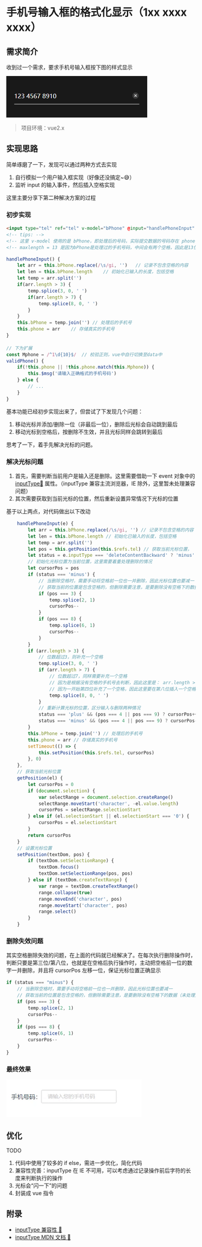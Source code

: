 # 手机号输入框的格式化显示（1xx xxxx xxxx）

## 需求简介

收到过一个需求，要求手机号输入框按下图的样式显示

<!-- （看的第一眼就想到，一个输入框要搞那么花哨吗？完了，感觉有老油条内味了） -->

![手机号显示样式](https://github.com/Real102/resourceLibrary/raw/master/img/formatPhone/phone-style.png)

> 项目环境：vue2.x

## 实现思路

简单琢磨了一下，发现可以通过两种方式去实现

1. 自行模拟一个用户输入框实现（好像还没搞定~😅）
2. 监听 input 的输入事件，然后插入空格实现

这里主要分享下第二种解决方案的过程

### 初步实现

```html
<input type="tel" ref="tel" v-model="bPhone" @input="handlePhoneInput" placeholder="请输入您的手机号码" @blur="validPhone" maxlength="13" />
<!-- tips: -->
<!-- 这里 v-model 使用的是 bPhone，即处理后的号码，实际提交数据的号码存在 phone 中 -->
<!-- maxlength = 13 是因为bPhone是处理过的手机号码，中间会有两个空格，因此是13位 -->
```

```javascript
handlePhoneInput() {
    let arr = this.bPhone.replace(/\s/gi, '')   // 记录不包含空格的内容
    let len = this.bPhone.length    // 初始化已输入的长度，包括空格
    let temp = arr.split('')
    if(arr.length > 3) {
        temp.splice(3, 0, ' ')
        if(arr.length > 7) {
            temp.splice(8, 0, ' ')
        }
    }
    this.bPhone = temp.join('') // 处理后的手机号
    this.phone = arr    // 存储真实的手机号
}

// 下为扩展
const Mphone = /^1\d{10}$/  // 校验正则，vue中自行切换至data中
validPhone() {
    if(!this.phone || !this.phone.match(this.Mphone)) {
        this.$msg('请输入正确格式的手机号码')
    } else {
        // ...
    }
}
```

基本功能已经初步实现出来了，但尝试了下发现几个问题：

1. 移动光标并添加/删除一位（非最后一位），删除后光标会自动跳到最后
2. 移动光标到空格后，按删除不生效，并且光标同样会跳转到最后

思考了一下，着手先解决光标的问题。

### 解决光标问题

1. 首先，需要判断当前用户是输入还是删除。这里需要借助一下 event 对象中的 [inputType🚀](https://developer.mozilla.org/zh-CN/docs/Web/API/InputEvent/inputType) 属性。（inputType 兼容主流浏览器，IE 除外，这里暂未处理兼容问题）
2. 其次需要获取到当前光标的位置，然后重新设置异常情况下光标的位置

基于以上两点，对代码做出以下改动

```javascript
    handlePhoneInput(e) {
        let arr = this.bPhone.replace(/\s/gi, '') // 记录不包含空格的内容
        let len = this.bPhone.length // 初始化已输入的长度，包括空格
        let temp = arr.split('')
        let pos = this.getPosition(this.$refs.tel) // 获取当前光标位置，
        let status = e.inputType === 'deleteContentBackward' ? 'minus' : 'plus' // 用于判断当前是输入还是删除
        // 初始化光标位置为当前位置，这里需要着重处理删除的情况
        let cursorPos = pos
        if (status === 'minus') {
            // 当删除空格时，需要手动将空格前一位也一并删除，因此光标位置也要减一
            // 获取当前的位置是包含空格的，但删除需要注意，是要删除没有空格下的数据（未处理），也就是temp
            if (pos === 3) {
                temp.splice(2, 1)
                cursorPos--
            }
            if (pos === 8) {
                temp.splice(6, 1)
                cursorPos--
            }
        }
        if (arr.length > 3) {
            // 位数超过3，则补充一个空格
            temp.splice(3, 0, ' ')
            if (arr.length > 7) {
                // 位数超过7，同样需要补充一个空格
                // 因为是根据没有空格的手机号去判断，因此这里是： arr.length > 7
                // 因为一开始第四位补充了一个空格，因此这里要在第八位插入一个空格
                temp.splice(8, 0, ' ')
            }
            // 重新计算光标的位置，区分输入与删除两种情况
            status === 'plus' && (pos === 4 || pos === 9) ? cursorPos++ : ''
            status === 'minus' && (pos === 4 || pos === 9) ? cursorPos-- : ''
        }
        this.bPhone = temp.join('') // 处理后的手机号
        this.phone = arr // 存储真实的手机号
        setTimeout(() => {
            this.setPosition(this.$refs.tel, cursorPos)
        }, 0)
    },
    // 获取当前光标位置
    getPosition(el) {
        let cursorPos = 0
        if (document.selection) {
            var selectRange = document.selection.createRange()
            selectRange.moveStart('character', -el.value.length)
            cursorPos = selectRange.selectionStart
        } else if (el.selectionStart || el.selectionStart === '0') {
            cursorPos = el.selectionStart
        }
        return cursorPos
    }
    // 设置光标位置
    setPosition(textDom, pos) {
        if (textDom.setSelectionRange) {
            textDom.focus()
            textDom.setSelectionRange(pos, pos)
        } else if (textDom.createTextRange) {
            var range = textDom.createTextRange()
            range.collapse(true)
            range.moveEnd('character', pos)
            range.moveStart('character', pos)
            range.select()
        }
    }
```

### 删除失效问题

其实空格删除失效的问题，在上面的代码就已经解决了。在每次执行删除操作时，判断只要是第三位/第八位，也就是在空格后执行操作时，主动把空格前一位的数字一并删除，并且将 cursorPos 左移一位，保证光标位置正确显示

```javascript
if (status === "minus") {
	// 当删除空格时，需要手动将空格前一位也一并删除，因此光标位置也要减一
	// 获取当前的位置是包含空格的，但删除需要注意，是要删除没有空格下的数据（未处理），也就是temp
	if (pos === 3) {
		temp.splice(2, 1)
		cursorPos--
	}
	if (pos === 8) {
		temp.splice(6, 1)
		cursorPos--
	}
}
```

### 最终效果

![手机号显示样式](https://github.com/Real102/resourceLibrary/raw/master/img/formatPhone/demo.gif)

## 优化

TODO

1. 代码中使用了较多的 if else，需进一步优化，简化代码
2. 兼容性完善：inputType 在 IE 不可用，可以考虑通过记录操作前后字符的长度来判断执行的操作
3. 光标会“闪一下”的问题
4. 封装成 vue 指令

## 附录

-   [inputType 兼容性 🚀](https://caniuse.com/?search=inputtype)
-   [inputType MDN 文档 🚀](https://developer.mozilla.org/zh-CN/docs/Web/API/InputEvent/inputType)
